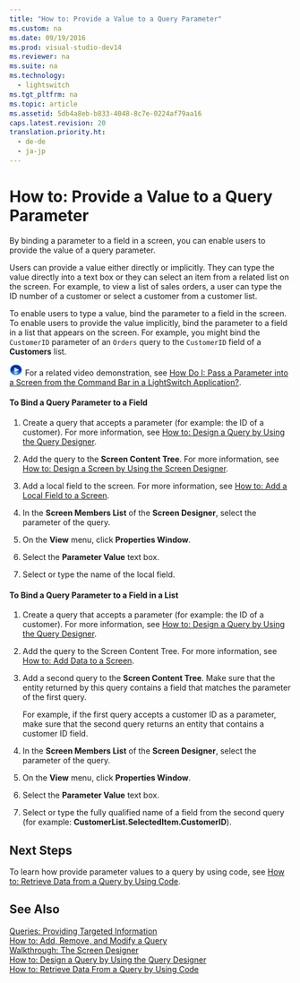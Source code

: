 ```yaml
---
title: "How to: Provide a Value to a Query Parameter"
ms.custom: na
ms.date: 09/19/2016
ms.prod: visual-studio-dev14
ms.reviewer: na
ms.suite: na
ms.technology: 
  - lightswitch
ms.tgt_pltfrm: na
ms.topic: article
ms.assetid: 5db4a8eb-b833-4048-8c7e-0224af79aa16
caps.latest.revision: 20
translation.priority.ht: 
  - de-de
  - ja-jp
---
```

# How to: Provide a Value to a Query Parameter
By binding a parameter to a field in a screen, you can enable users to provide the value of a query parameter.  
  
 Users can provide a value either directly or implicitly. They can type the value directly into a text box or they can select an item from a related list on the screen. For example, to view a list of sales orders, a user can type the ID number of a customer or select a customer from a customer list.  
  
 To enable users to type a value, bind the parameter to a field in the screen. To enable users to provide the value implicitly, bind the parameter to a field in a list that appears on the screen. For example, you might bind the `CustomerID` parameter of an `Orders` query to the `CustomerID` field of a **Customers** list.  
  
 ![link to video](../vs140/media/PlayVideo.gif "PlayVideo") For a related video demonstration, see [How Do I: Pass a Parameter into a Screen from the Command Bar in a LightSwitch Application?](http://go.microsoft.com/fwlink/?LinkID=205131).  
  
#### To Bind a Query Parameter to a Field  
  
1.  Create a query that accepts a parameter (for example: the ID of a customer). For more information, see [How to: Design a Query by Using the Query Designer](../Topic/How%20to:%20Design%20a%20Query%20by%20Using%20the%20Query%20Designer.md).  
  
2.  Add the query to the **Screen Content Tree**. For more information, see [How to: Design a Screen by Using the Screen Designer](../Topic/How%20to:%20Design%20a%20Silverlight%20Screen%20by%20Using%20the%20Screen%20Designer.md).  
  
3.  Add a local field to the screen. For more information, see [How to: Add a Local Field to a Screen](../vs140/How-to--Add-a-Local-Property-to-a-Silverlight-Screen.md).  
  
4.  In the **Screen Members List** of the **Screen Designer**, select the parameter of the query.  
  
5.  On the **View** menu, click **Properties Window**.  
  
6.  Select the **Parameter Value** text box.  
  
7.  Select or type the name of the local field.  
  
#### To Bind a Query Parameter to a Field in a List  
  
1.  Create a query that accepts a parameter (for example: the ID of a customer). For more information, see [How to: Design a Query by Using the Query Designer](../Topic/How%20to:%20Design%20a%20Query%20by%20Using%20the%20Query%20Designer.md).  
  
2.  Add the query to the Screen Content Tree. For more information, see [How to: Add Data to a Screen](../vs140/How-to--Add-Data-to-a-Screen.md).  
  
3.  Add a second query to the **Screen Content Tree**. Make sure that the entity returned by this query contains a field that matches the parameter of the first query.  
  
     For example, if the first query accepts a customer ID as a parameter, make sure that the second query returns an entity that contains a customer ID field.  
  
4.  In the **Screen Members List** of the **Screen Designer**, select the parameter of the query.  
  
5.  On the **View** menu, click **Properties Window**.  
  
6.  Select the **Parameter Value** text box.  
  
7.  Select or type the fully qualified name of a field from the second query (for example: **CustomerList.SelectedItem.CustomerID**).  
  
## Next Steps  
 To learn how provide parameter values to a query by using code, see [How to: Retrieve Data from a Query by Using Code](../vs140/How-to--Retrieve-Data-from-a-Query-by-Using-Code.md).  
  
## See Also  
 [Queries: Providing Targeted Information](../Topic/Queries:%20Retrieving%20Information%20from%20a%20Data%20Source.md)   
 [How to: Add, Remove, and Modify a Query](../vs140/How-to--Add--Remove--and-Modify-a-Query.md)   
 [Walkthrough: The Screen Designer](../vs140/Walkthrough--Designing-a-Silverlight-Screen-in-LightSwitch.md)   
 [How to: Design a Query by Using the Query Designer](../Topic/How%20to:%20Design%20a%20Query%20by%20Using%20the%20Query%20Designer.md)   
 [How to: Retrieve Data From a Query by Using Code](../vs140/How-to--Retrieve-Data-from-a-Query-by-Using-Code.md)